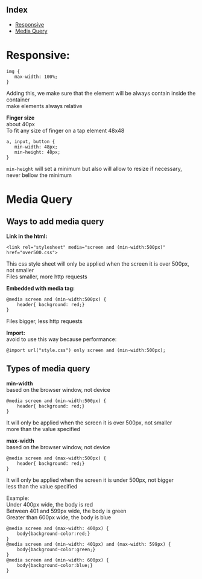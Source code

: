 ## Index
* [Responsive](#responsive)
* [Media Query](#)

# Responsive:
```
img {
   max-width: 100%; 
}
```
Adding this, we make sure that the element will be always contain inside the container <br>
make elements always relative <br>

**Finger size**<br>
about 40px <br>
To fit any size of finger on a tap element 48x48<br>
```
a, input, button {
   min-width: 48px; 
   min-height: 48px; 
}
```
`min-height` will set a minimum but also will allow to resize if necessary, never bellow the minimum <br>
 
 # Media Query

 ## Ways to add media query

 **Link in the html:** <br>
 ```
 <link rel="stylesheet" media="screen and (min-width:500px)" href="over500.css">
 ```
 This css style sheet will only be applied when the screen it is over 500px, not smaller <br>
 Files smaller, more http requests<br>

**Embedded with media tag:**
 ```
 @media screen and (min-width:500px) {
     header{ background: red;}
 }
 ```
 Files bigger, less http requests<br>

**Import:**<br>
avoid to use this way because performance:
 ```
 @import url("style.css") only screen and (min-width:500px);
 ```

 ## Types of media query

**min-width**<br>
based on the browser window, not device<br>
 ```
 @media screen and (min-width:500px) {
     header{ background: red;}
 }
 ```
It will only be applied when the screen it is over 500px, not smaller <br>
more than the value specified <br>

**max-width**<br>
based on the browser window, not device<br>
 ```
 @media screen and (max-width:500px) {
     header{ background: red;}
 }
 ```
It will only be applied when the screen it is under 500px, not bigger <br>
less than the value specified <br>

Example: <br>
Under 400px wide, the body is red<br>
Between 401 and 599px wide, the body is green<br>
Greater than 600px wide, the body is blue<br>
```
@media screen and (max-width: 400px) {
    body{background-color:red;}
}
@media screen and (min-width: 401px) and (max-width: 599px) {
    body{background-color:green;}
}
@media screen and (min-width: 600px) {
    body{background-color:blue;}
}
 ```
